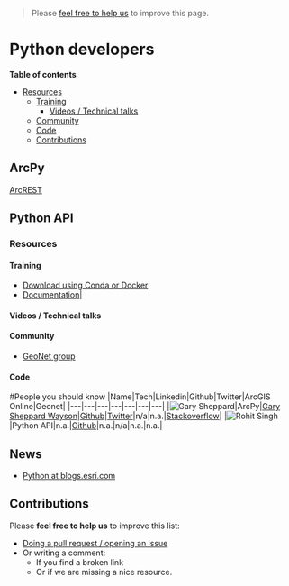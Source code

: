 > Please [feel free to help us](#contributions) to improve this page.

# Python developers
<!-- START doctoc generated TOC please keep comment here to allow auto update -->
<!-- DON'T EDIT THIS SECTION, INSTEAD RE-RUN doctoc TO UPDATE -->
**Table of contents**

- [Resources](#resources)
  - [Training](#training)
    - [Videos / Technical talks](#videos--technical-talks)
  - [Community](#community)
  - [Code](#code)
  - [Contributions](#contributions)

<!-- END doctoc generated TOC please keep comment here to allow auto update -->


## ArcPy

[ArcREST](http://stackoverflow.com/users/720773/gary-s)

## Python API

### Resources

#### Training

* [Download using Conda or Docker](https://developers.arcgis.com/python/guide/install-and-set-up/)
* [Documentation](https://developers.arcgis.com/python/)|

#### Videos / Technical talks

#### Community

* [GeoNet group](https://geonet.esri.com/groups/arcgis-python-api)

#### Code

#People you should know
|Name|Tech|Linkedin|Github|Twitter|ArcGIS Online|Geonet|
|---|---|---|---|---|---|---|
|![Gary Sheppard](https://avatars2.githubusercontent.com/u/3091666?v=3&s=50)|ArcPy|[Gary Sheppard Wayson](https://www.linkedin.com/in/glsheppardjr/)|[Github](https://github.com/garys-esri)|[Twitter](https://twitter.com/shepshep)|n/a|n.a.|[Stackoverflow](http://stackoverflow.com/users/720773/gary-s)|
|![Rohit Singh](https://avatars3.githubusercontent.com/u/17867943?v=3&s=50)|Python API|n.a.|[Github](https://github.com/rohitgeo)|n.a.|n/a|n.a.|n.a.|

## News

* [Python at blogs.esri.com](https://blogs.esri.com/esri/arcgis/category/subject-python/)

## Contributions
Please **feel free to help us** to improve this list:

* [Doing a pull request / opening an issue](https://github.com/hhkaos/awesome-arcgis#contributions)
* Or writing a comment:
  * If you find a broken link
  * Or if we are missing a nice resource.
